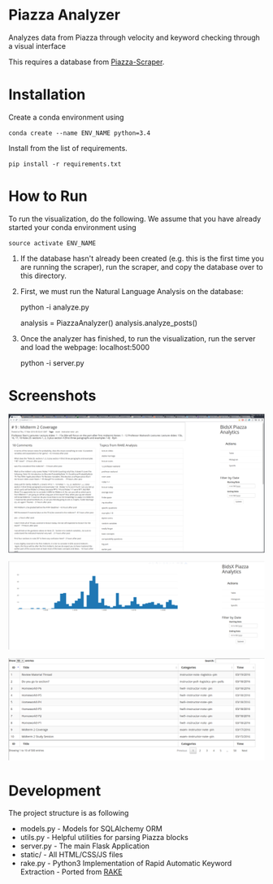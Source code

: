 # Piazza Analyzer

Analyzes data from Piazza through velocity and keyword checking through a 
visual interface

This requires a database from [Piazza-Scraper](https://github.com/bidsX/piazza-scraper).

# Installation

Create a conda environment using

	conda create --name ENV_NAME python=3.4

Install from the list of requirements.


	pip install -r requirements.txt

# How to Run

To run the visualization, do the following. We assume that you have already started your conda environment using

	source activate ENV_NAME

1) If the database hasn't already been created (e.g. this is the first time you are running the scraper), run the scraper, and copy the database over to this directory.
	
2) First, we must run the Natural Language Analysis on the database:
	
	python -i analyze.py

	analysis = PiazzaAnalyzer()
	analysis.analyze_posts()

2) Once the analyzer has finished, to run the visualization, run the server and load the webpage: localhost:5000

	python -i server.py



# Screenshots

![Post Analysis](/screenshots/singlepost.png?raw=true "Post Analysis")

![Histogram](/screenshots/histogram.png?raw=true "Histogram")

![Table View](/screenshots/table.png?raw=true "Table View")

# Development

The project structure is as following

- models.py - Models for SQLAlchemy ORM
- utils.py  - Helpful utilities for parsing Piazza blocks
- server.py - The main Flask Application
- static/ 	- All HTML/CSS/JS files
- rake.py   - Python3 Implementation of  Rapid Automatic Keyword Extraction - Ported from [RAKE](https://github.com/aneesha/RAKE)

